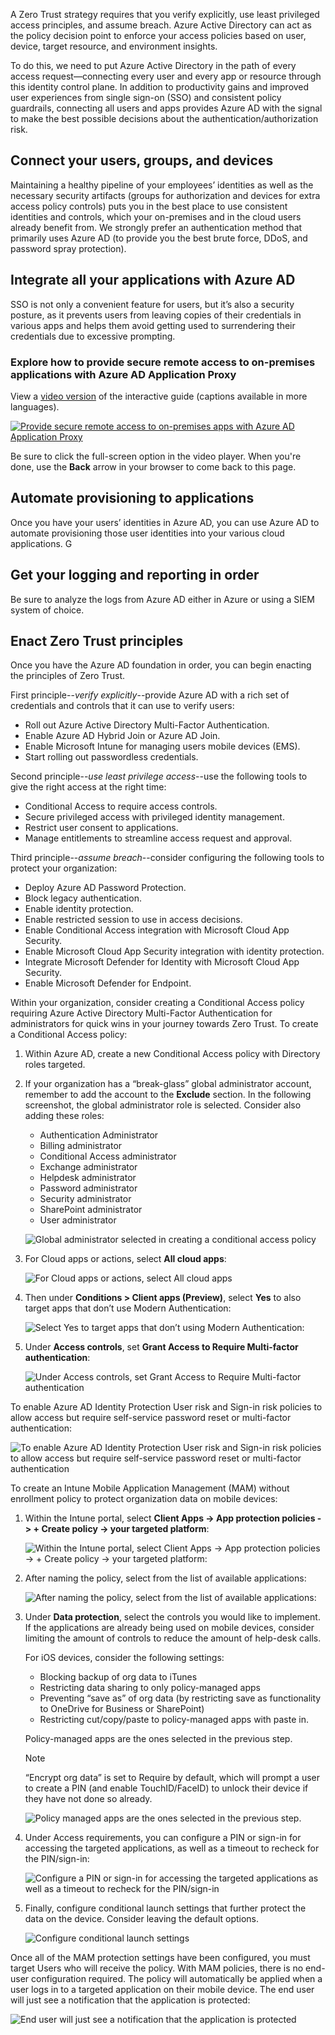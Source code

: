 A Zero Trust strategy requires that you verify explicitly, use least privileged access principles, and assume breach. Azure Active Directory can act as the policy decision point to enforce your access policies based on user, device, target resource, and environment insights. 

To do this, we need to put Azure Active Directory in the path of every access request—connecting every user and every app or resource through this identity control plane. In addition to productivity gains and improved user experiences from single sign-on (SSO) and consistent policy guardrails, connecting all users and apps provides Azure AD with the signal to make the best possible decisions about the authentication/authorization risk.

## Connect your users, groups, and devices

Maintaining a healthy pipeline of your employees’ identities as well as the necessary security artifacts (groups for authorization and devices for extra access policy controls) puts you in the best place to use consistent identities and controls, which your on-premises and in the cloud users already benefit from. We strongly prefer an authentication method that primarily uses Azure AD (to provide you the best brute force, DDoS, and password spray protection). 

## Integrate all your applications with Azure AD

SSO is not only a convenient feature for users, but it’s also a security posture, as it prevents users from leaving copies of their credentials in various apps and helps them avoid getting used to surrendering their credentials due to excessive prompting.

### Explore how to provide secure remote access to on-premises applications with Azure AD Application Proxy

View a [video version](https://www.microsoft.com/videoplayer/embed/RE4C2jQ) of the interactive guide (captions available in more languages).

<a href="https://mslearn.cloudguides.com/guides/Provide%20secure%20remote%20access%20to%20on-premises%20applications%20with%20Azure%20AD%20Application%20Proxy">![Provide secure remote access to on-premises apps with Azure AD Application Proxy](../media/interactive-provide-secure-remote-access-premises-apps.png)</a>  

Be sure to click the full-screen option in the video player. When you're done, use the **Back** arrow in your browser to come back to this page. 

## Automate provisioning to applications

Once you have your users’ identities in Azure AD, you can use Azure AD to automate provisioning those user identities into your various cloud applications. 
G
## Get your logging and reporting in order

Be sure to analyze the logs from Azure AD either in Azure or using a SIEM system of choice.

## Enact Zero Trust principles

Once you have the Azure AD foundation in order, you can begin enacting the principles of Zero Trust.

First principle--*verify explicitly*--provide Azure AD with a rich set of credentials and controls that it can use to verify users:

- Roll out Azure Active Directory Multi-Factor Authentication.
- Enable Azure AD Hybrid Join or Azure AD Join.
- Enable Microsoft Intune for managing users mobile devices (EMS).
- Start rolling out passwordless credentials.

Second principle--*use least privilege access*--use the following tools to give the right access at the right time:

- Conditional Access to require access controls.
- Secure privileged access with privileged identity management.
- Restrict user consent to applications.
- Manage entitlements to streamline access request and approval.	

Third principle--*assume breach*--consider configuring the following tools to protect your organization:

- Deploy Azure AD Password Protection.
- Block legacy authentication.
- Enable identity protection.
- Enable restricted session to use in access decisions.
- Enable Conditional Access integration with Microsoft Cloud App Security.
- Enable Microsoft Cloud App Security integration with identity protection.
- Integrate Microsoft Defender for Identity with Microsoft Cloud App Security.
- Enable Microsoft Defender for Endpoint.

Within your organization, consider creating a Conditional Access policy requiring Azure Active Directory Multi-Factor Authentication for administrators for quick wins in your journey towards Zero Trust. To create a Conditional Access policy:

1. Within Azure AD, create a new Conditional Access policy with Directory roles targeted. 
2. If your organization has a “break-glass” global administrator account, remember to add the account to the **Exclude** section. In the following screenshot, the global administrator role is selected. Consider also adding these roles:

    - Authentication Administrator
    - Billing administrator
    - Conditional Access administrator
    - Exchange administrator
    - Helpdesk administrator
    - Password administrator
    - Security administrator
    - SharePoint administrator
    - User administrator

    ![Global administrator selected in creating a conditional access policy](../media/mfa-admin-policy.png) 

3.	For Cloud apps or actions, select **All cloud apps**:
 
    ![For Cloud apps or actions, select All cloud apps](../media/all-cloud-apps.png) 

4.	Then under **Conditions > Client apps (Preview)**, select **Yes** to also target apps that don’t use Modern Authentication:
 
    ![Select Yes to  target apps that don’t using Modern Authentication:](../media/client-apps.png)  
 
5.	Under **Access controls**, set **Grant Access to Require Multi-factor authentication**:
 
    ![Under Access controls, set Grant Access to Require Multi-factor authentication](../media/grant.png) 

To enable Azure AD Identity Protection User risk and Sign-in risk policies to allow access but require self-service password reset or multi-factor authentication:
 
 ![To enable Azure AD Identity Protection User risk and Sign-in risk policies to allow access but require self-service password reset or multi-factor authentication](../media/user-risk-policy.png) 

To create an Intune Mobile Application Management (MAM) without enrollment policy to protect organization data on mobile devices:

1.	Within the Intune portal, select **Client Apps -> App protection policies -> + Create policy -> your targeted platform**:

     ![Within the Intune portal, select Client Apps -> App protection policies -> + Create policy -> your targeted platform:](../media/app-protection-policies.png) 

2.	After naming the policy, select from the list of available applications:

     ![After naming the policy, select from the list of available applications:](../media/apps.png) 

3.	Under **Data protection**, select the controls you would like to implement. If the applications are already being used on mobile devices, consider limiting the amount of controls to reduce the amount of help-desk calls. 

    For iOS devices, consider the following settings: 
    - Blocking backup of org data to iTunes
    - Restricting data sharing to only policy-managed apps
    - Preventing “save as” of org data (by restricting save as functionality to OneDrive for Business or SharePoint)
    - Restricting cut/copy/paste to policy-managed apps with paste in. 

    Policy-managed apps are the ones selected in the previous step. 

     > [!NOTE]
     > “Encrypt org data” is set to Require by default, which will prompt a user to create a PIN (and enable TouchID/FaceID) to unlock their device if they have not done so already.
  
     ![Policy managed apps are the ones selected in the previous step. ](../media/data-protection.png) 

4.	Under Access requirements, you can configure a PIN or sign-in for accessing the targeted applications, as well as a timeout to recheck for the PIN/sign-in:

     ![Configure a PIN or sign-in for accessing the targeted applications as well as a timeout to recheck for the PIN/sign-in](../media/access-requirements.png) 

5.	Finally, configure conditional launch settings that further protect the data on the device. Consider leaving the default options.

     ![Configure conditional launch settings](../media/conditional-launch.png) 

Once all of the MAM protection settings have been configured, you must target Users who will receive the policy. With MAM policies, there is no end-user configuration required. The policy will automatically be applied when a user logs in to a targeted application on their mobile device. The end user will just see a notification that the application is protected:
 
![End user will just see a notification that the application is protected](../media/ok.png)

